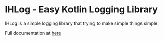 # IHLog - Easy Kotlin Logging Library

IHLog is a simple logging library that trying to make simple things simple.

Full documentation at [here](https://hkhc.github.io/ihlog/index)